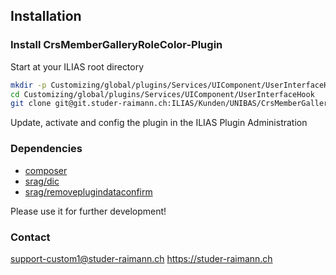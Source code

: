 ## Installation

### Install CrsMemberGalleryRoleColor-Plugin
Start at your ILIAS root directory
```bash
mkdir -p Customizing/global/plugins/Services/UIComponent/UserInterfaceHook
cd Customizing/global/plugins/Services/UIComponent/UserInterfaceHook
git clone git@git.studer-raimann.ch:ILIAS/Kunden/UNIBAS/CrsMemberGalleryRoleColor.git CrsMemberGalleryRoleColor
```
Update, activate and config the plugin in the ILIAS Plugin Administration

### Dependencies
* [composer](https://getcomposer.org)
* [srag/dic](https://packagist.org/packages/srag/dic)
* [srag/removeplugindataconfirm](https://packagist.org/packages/srag/removeplugindataconfirm)

Please use it for further development!

### Contact
support-custom1@studer-raimann.ch
https://studer-raimann.ch
